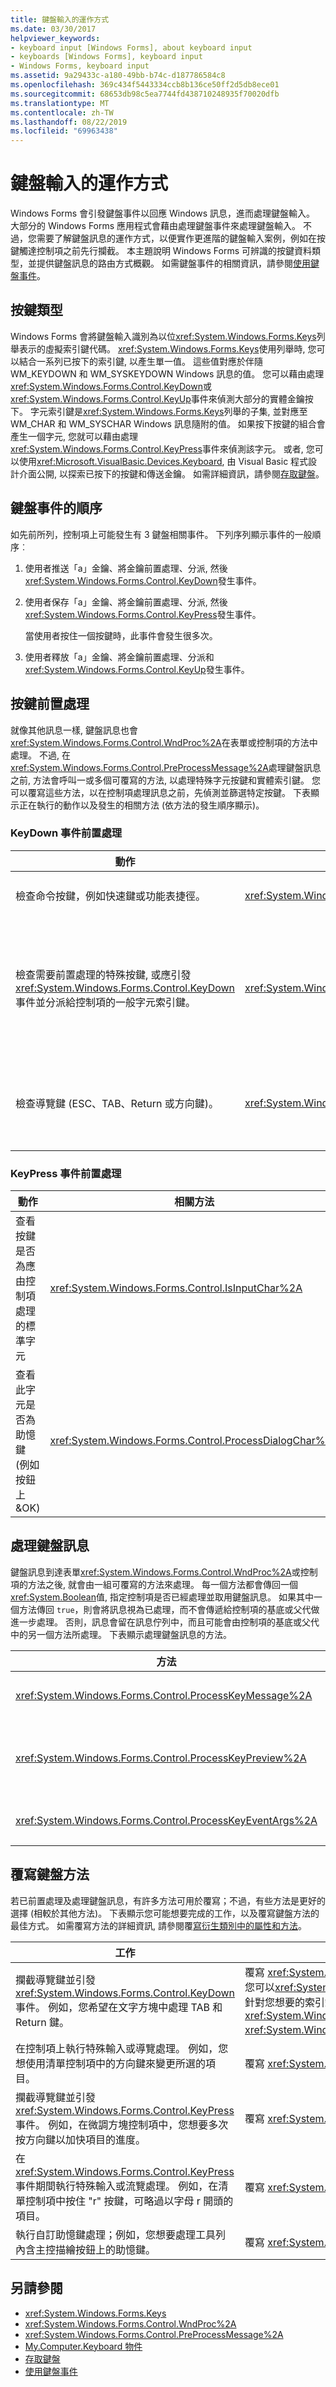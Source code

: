 ```yaml
---
title: 鍵盤輸入的運作方式
ms.date: 03/30/2017
helpviewer_keywords:
- keyboard input [Windows Forms], about keyboard input
- keyboards [Windows Forms], keyboard input
- Windows Forms, keyboard input
ms.assetid: 9a29433c-a180-49bb-b74c-d187786584c8
ms.openlocfilehash: 369c434f5443334ccb8b136ce50ff2d5db8ece01
ms.sourcegitcommit: 68653db98c5ea7744fd438710248935f70020dfb
ms.translationtype: MT
ms.contentlocale: zh-TW
ms.lasthandoff: 08/22/2019
ms.locfileid: "69963438"
---
```

# <a name="how-keyboard-input-works"></a>鍵盤輸入的運作方式
Windows Forms 會引發鍵盤事件以回應 Windows 訊息，進而處理鍵盤輸入。 大部分的 Windows Forms 應用程式會藉由處理鍵盤事件來處理鍵盤輸入。 不過，您需要了解鍵盤訊息的運作方式，以便實作更進階的鍵盤輸入案例，例如在按鍵觸達控制項之前先行攔截。 本主題說明 Windows Forms 可辨識的按鍵資料類型，並提供鍵盤訊息的路由方式概觀。 如需鍵盤事件的相關資訊，請參閱[使用鍵盤事件](using-keyboard-events.md)。  
  
## <a name="types-of-keys"></a>按鍵類型  
 Windows Forms 會將鍵盤輸入識別為以位<xref:System.Windows.Forms.Keys>列舉表示的虛擬索引鍵代碼。 <xref:System.Windows.Forms.Keys>使用列舉時, 您可以結合一系列已按下的索引鍵, 以產生單一值。 這些值對應於伴隨 WM_KEYDOWN 和 WM_SYSKEYDOWN Windows 訊息的值。 您可以藉由處理<xref:System.Windows.Forms.Control.KeyDown>或<xref:System.Windows.Forms.Control.KeyUp>事件來偵測大部分的實體金鑰按下。 字元索引鍵是<xref:System.Windows.Forms.Keys>列舉的子集, 並對應至 WM_CHAR 和 WM_SYSCHAR Windows 訊息隨附的值。 如果按下按鍵的組合會產生一個字元, 您就可以藉由處理<xref:System.Windows.Forms.Control.KeyPress>事件來偵測該字元。 或者, 您可以使用<xref:Microsoft.VisualBasic.Devices.Keyboard>, 由 Visual Basic 程式設計介面公開, 以探索已按下的按鍵和傳送金鑰。 如需詳細資訊，請參閱[存取鍵盤](../../visual-basic/developing-apps/programming/computer-resources/accessing-the-keyboard.md)。  
  
## <a name="order-of-keyboard-events"></a>鍵盤事件的順序  
 如先前所列，控制項上可能發生有 3 鍵盤相關事件。 下列序列顯示事件的一般順序︰  
  
1. 使用者推送「a」金鑰、將金鑰前置處理、分派, 然後<xref:System.Windows.Forms.Control.KeyDown>發生事件。  
  
2. 使用者保存「a」金鑰、將金鑰前置處理、分派, 然後<xref:System.Windows.Forms.Control.KeyPress>發生事件。  
  
     當使用者按住一個按鍵時，此事件會發生很多次。  
  
3. 使用者釋放「a」金鑰、將金鑰前置處理、分派和<xref:System.Windows.Forms.Control.KeyUp>發生事件。  
  
## <a name="preprocessing-keys"></a>按鍵前置處理  
 就像其他訊息一樣, 鍵盤訊息也會<xref:System.Windows.Forms.Control.WndProc%2A>在表單或控制項的方法中處理。 不過, 在<xref:System.Windows.Forms.Control.PreProcessMessage%2A>處理鍵盤訊息之前, 方法會呼叫一或多個可覆寫的方法, 以處理特殊字元按鍵和實體索引鍵。 您可以覆寫這些方法，以在控制項處理訊息之前，先偵測並篩選特定按鍵。 下表顯示正在執行的動作以及發生的相關方法 (依方法的發生順序顯示)。  
  
### <a name="preprocessing-for-a-keydown-event"></a>KeyDown 事件前置處理  
  
|動作|相關方法|注意|  
|------------|--------------------|-----------|  
|檢查命令按鍵，例如快速鍵或功能表捷徑。|<xref:System.Windows.Forms.Control.ProcessCmdKey%2A>|這個方法會處理命令按鍵，其優先於一般按鍵。 如果此方法傳回 `true`，就不會發送按鍵訊息，也不會發生按鍵事件。 如果傳回<xref:System.Windows.Forms.Control.IsInputKey%2A>,則會呼叫 `false``.`|  
|檢查需要前置處理的特殊按鍵, 或應引發<xref:System.Windows.Forms.Control.KeyDown>事件並分派給控制項的一般字元索引鍵。|<xref:System.Windows.Forms.Control.IsInputKey%2A>|如果方法`true`傳回, 則表示控制項是一般字元<xref:System.Windows.Forms.Control.KeyDown> , 而且會引發事件。 如果`false`為<xref:System.Windows.Forms.Control.ProcessDialogKey%2A> , 則會呼叫。 **注意：** 若要確保控制項取得索引鍵或索引鍵的組合, 您可以處理<xref:System.Windows.Forms.Control.PreviewKeyDown>事件, 並針對您<xref:System.Windows.Forms.PreviewKeyDownEventArgs>想`true`要的索引鍵, 將設<xref:System.Windows.Forms.PreviewKeyDownEventArgs.IsInputKey%2A>為。|  
|檢查導覽鍵 (ESC、TAB、Return 或方向鍵)。|<xref:System.Windows.Forms.Control.ProcessDialogKey%2A>|這個方法會處理運用控制項內特殊功能的實體按鍵，例如在控制項與其父代之間切換焦點。 如果即時控制項未處理索引鍵, <xref:System.Windows.Forms.Control.ProcessDialogKey%2A>則會在父控制項上呼叫, 依此類推到階層中的最上層控制項。 如果此方法傳回 `true`，則已完成前置處理，而不會產生按鍵事件。 如果傳回`false` <xref:System.Windows.Forms.Control.KeyDown> , 則會發生事件。|  
  
### <a name="preprocessing-for-a-keypress-event"></a>KeyPress 事件前置處理  
  
|動作|相關方法|注意|  
|------------|--------------------|-----------|  
|查看按鍵是否為應由控制項處理的標準字元|<xref:System.Windows.Forms.Control.IsInputChar%2A>|如果字元是一般字元, 這個方法`true`會傳回<xref:System.Windows.Forms.Control.KeyPress> , 事件會引發, 而不會進行進一步的前置處理。 否則<xref:System.Windows.Forms.Control.ProcessDialogChar%2A>會呼叫。|  
|查看此字元是否為助憶鍵 (例如按鈕上 &OK)|<xref:System.Windows.Forms.Control.ProcessDialogChar%2A>|這個方法 (類似<xref:System.Windows.Forms.Control.ProcessDialogKey%2A>) 將會在控制項階層中呼叫。 如果控制項是容器控制項, 它會藉由呼叫<xref:System.Windows.Forms.Control.ProcessMnemonic%2A>本身及其子控制項來檢查助憶鍵。 如果<xref:System.Windows.Forms.Control.ProcessDialogChar%2A>傳回 ,<xref:System.Windows.Forms.Control.KeyPress>則不會發生事件。 `true`|  
  
## <a name="processing-keyboard-messages"></a>處理鍵盤訊息  
 鍵盤訊息到達表單<xref:System.Windows.Forms.Control.WndProc%2A>或控制項的方法之後, 就會由一組可覆寫的方法來處理。 每一個方法都會傳回一個<xref:System.Boolean>值, 指定控制項是否已經處理並取用鍵盤訊息。 如果其中一個方法傳回 `true`，則會將訊息視為已處理，而不會傳遞給控制項的基底或父代做進一步處理。 否則，訊息會留在訊息佇列中，而且可能會由控制項的基底或父代中的另一個方法所處理。 下表顯示處理鍵盤訊息的方法。  
  
|方法|注意|  
|------------|-----------|  
|<xref:System.Windows.Forms.Control.ProcessKeyMessage%2A>|這個方法會處理控制項的<xref:System.Windows.Forms.Control.WndProc%2A>方法所接收的所有鍵盤訊息。|  
|<xref:System.Windows.Forms.Control.ProcessKeyPreview%2A>|此方法會將鍵盤訊息傳送至控制項的父代。 如果<xref:System.Windows.Forms.Control.ProcessKeyPreview%2A>傳回<xref:System.Windows.Forms.Control.ProcessKeyEventArgs%2A> , 則不會產生任何索引鍵事件, 否則會呼叫。 `true`|  
|<xref:System.Windows.Forms.Control.ProcessKeyEventArgs%2A>|這個方法會適當<xref:System.Windows.Forms.Control.KeyDown>地<xref:System.Windows.Forms.Control.KeyPress>引發、 <xref:System.Windows.Forms.Control.KeyUp>和事件。|  
  
## <a name="overriding-keyboard-methods"></a>覆寫鍵盤方法  
 若已前置處理及處理鍵盤訊息，有許多方法可用於覆寫；不過，有些方法是更好的選擇 (相較於其他方法)。 下表顯示您可能想要完成的工作，以及覆寫鍵盤方法的最佳方式。 如需覆寫方法的詳細資訊, 請參閱覆[寫衍生類別中的屬性和方法](../../visual-basic/programming-guide/language-features/objects-and-classes/inheritance-basics.md#overriding-properties-and-methods-in-derived-classes)。  
  
|工作|方法|  
|----------|------------|  
|攔截導覽鍵並引發<xref:System.Windows.Forms.Control.KeyDown>事件。 例如，您希望在文字方塊中處理 TAB 和 Return 鍵。|覆寫 <xref:System.Windows.Forms.Control.IsInputKey%2A>。 **注意：** 或者, 您可以<xref:System.Windows.Forms.Control.PreviewKeyDown>處理事件, 並針對您想要的索引鍵, 將設<xref:System.Windows.Forms.PreviewKeyDownEventArgs.IsInputKey%2A> <xref:System.Windows.Forms.PreviewKeyDownEventArgs>為`true` 。|  
|在控制項上執行特殊輸入或導覽處理。 例如，您想使用清單控制項中的方向鍵來變更所選的項目。|覆寫 <xref:System.Windows.Forms.Control.ProcessDialogKey%2A>|  
|攔截導覽鍵並引發<xref:System.Windows.Forms.Control.KeyPress>事件。 例如，在微調方塊控制項中，您想要多次按方向鍵以加快項目的進度。|覆寫 <xref:System.Windows.Forms.Control.IsInputChar%2A>。|  
|在<xref:System.Windows.Forms.Control.KeyPress>事件期間執行特殊輸入或流覽處理。 例如，在清單控制項中按住 "r" 按鍵，可略過以字母 r 開頭的項目。|覆寫 <xref:System.Windows.Forms.Control.ProcessDialogChar%2A>|  
|執行自訂助憶鍵處理；例如，您想要處理工具列內含主控描繪按鈕上的助憶鍵。|覆寫 <xref:System.Windows.Forms.Control.ProcessMnemonic%2A>。|  
  
## <a name="see-also"></a>另請參閱

- <xref:System.Windows.Forms.Keys>
- <xref:System.Windows.Forms.Control.WndProc%2A>
- <xref:System.Windows.Forms.Control.PreProcessMessage%2A>
- [My.Computer.Keyboard 物件](../../visual-basic/language-reference/objects/my-computer-keyboard-object.md)
- [存取鍵盤](../../visual-basic/developing-apps/programming/computer-resources/accessing-the-keyboard.md)
- [使用鍵盤事件](using-keyboard-events.md)
